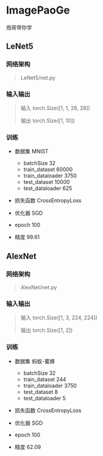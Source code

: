 # ImagePaoGe
炮哥带你学

## LeNet5

### 网络架构
> LeNet5/net.py

### 输入输出
> 输入 torch.Size([1, 1, 28, 28])
>
> 输出 torch.Size([1, 10])

### 训练

- 数据集 MNIST

  - batchSize           32
  - train_dataset       60000
  - train_dataloader    3750
  - test_dataset        10000
  - test_dataloader     625

- 损失函数  CrossEntropyLoss
- 优化器    SGD
- epoch    100
- 精度      99.61


## AlexNet

### 网络架构
> AlexNet/net.py

### 输入输出
> 输入 torch.Size([1, 3, 224, 224])
>
> 输出 torch.Size([1, 2])

### 训练

- 数据集 蚂蚁-蜜蜂

  - batchSize           32
  - train_dataset       244
  - train_dataloader    3750
  - test_dataset        8
  - test_dataloader     5

- 损失函数  CrossEntropyLoss
- 优化器    SGD
- epoch     100
- 精度      62.09
